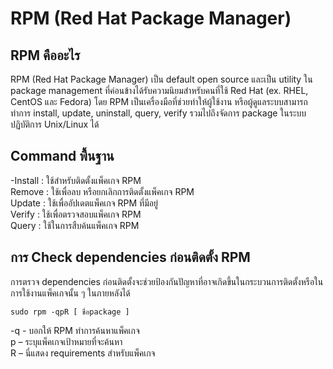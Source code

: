 # RPM (Red Hat Package Manager)
## RPM คืออะไร 
RPM (Red Hat Package Manager) เป็น default open source และเป็น utility ใน package management ที่ค่อนข้างได้รับความนิยมสำหรับคนที่ใช้ Red Hat (ex. RHEL, CentOS และ Fedora) โดย RPM เป็นเครื่องมือที่ช่วยทำให้ผู้ใช้งาน หรือผู้ดูแลระบบสามารถทำการ install, update, uninstall, query, verify รวมไปถึงจัดการ package ในระบบปฏิบัติการ Unix/Linux ได้

## Command พื้นฐาน
-Install : ใช้สำหรับติดตั้งแพ็คเกจ RPM\
Remove : ใช้เพื่อลบ หรือยกเลิกการติดตั้งแพ็คเกจ RPM\
Update : ใช้เพื่ออัปเดตแพ็คเกจ RPM ที่มีอยู่\
Verify : ใช้เพื่อตรวจสอบแพ็คเกจ RPM\
Query : ใช้ในการสืบค้นแพ็คเกจ RPM

## การ Check dependencies ก่อนติดตั้ง RPM
การตรวจ dependencies ก่อนติดตั้งจะช่วยป้องกันปัญหาที่อาจเกิดขึ้นในกระบวนการติดตั้งหรือในการใช้งานแพ็คเกจนั้น ๆ ในภายหลังได้
```
sudo rpm -qpR [ ชื่อpackage ]
```
  -q - บอกให้ RPM ทำการค้นหาแพ็คเกจ\
  p – ระบุแพ็คเกจเป้าหมายที่จะค้นหา\
  R – นี่แสดง requirements สำหรับแพ็คเกจ

